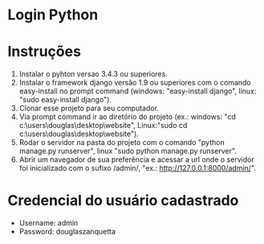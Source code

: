 # Login Python
# Instruções
1. Instalar o pyhton versao 3.4.3 ou superiores.
2. Instalar o framework django versão 1.9 ou superiores com o comando easy-install no prompt command (windows: "easy-install django", linux: "sudo easy-install django").
3. Clonar esse projeto para seu computador.
4. Via prompt command ir ao diretório do projeto (ex.: windows:  "cd c:\users\douglas\desktop\website", Linux:"sudo cd c:\users\douglas\desktop\website").
5. Rodar o servidor na pasta do projeto com o comando "python manage.py runserver", linux "sudo python manage.py runserver".
6. Abrir um navegador de sua preferência e acessar a url onde o servidor foi inicializado com o sufixo /admin/, "ex.: http://127.0.0.1:8000/admin/".


# Credencial do usuário cadastrado

- Username: admin
- Password: douglaszanquetta
